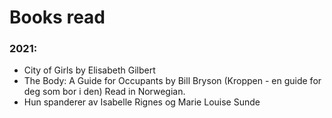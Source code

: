 
# Books read 

### 2021:
- City of Girls by Elisabeth Gilbert
- The Body: A Guide for Occupants by Bill Bryson (Kroppen - en guide for deg som bor i den) Read in Norwegian. 
- Hun spanderer av Isabelle Rignes og Marie Louise Sunde
